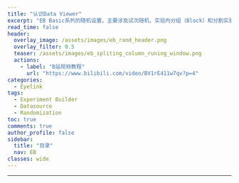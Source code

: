 ```yaml
---
title: "认识Data Viewer"
excerpt: "EB Basic系列的随机设置，主要涉及试次随机、实验内分组（Block）和分割实验等。"
read_time: false
header:
  overlay_image: /assets/images/eb_rand_header.png
  overlay_filter: 0.5
  teaser: /assets/images/eb_spliting_column_runing_window.png
  actions:
    - label: "B站视频教程"
      url: "https://www.bilibili.com/video/BV1rE411w7qv?p=4"
categories:
  - Eyelink
tags:
  - Experiment Builder
  - Datasource
  - Randomization
toc: true
comments: true
author_profile: false
sidebar:
  title: "目录"
  nav: EB
classes: wide
---
```


---



